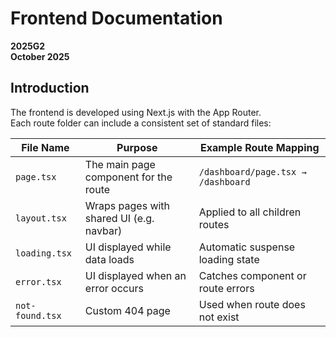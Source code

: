 # Frontend Documentation

**2025G2**  
**October 2025**

## Introduction

The frontend is developed using Next.js with the App Router.  
Each route folder can include a consistent set of standard files:

| File Name | Purpose | Example Route Mapping |
|-----------|---------|----------------------|
| `page.tsx` | The main page component for the route | `/dashboard/page.tsx → /dashboard` |
| `layout.tsx` | Wraps pages with shared UI (e.g. navbar) | Applied to all children routes |
| `loading.tsx` | UI displayed while data loads | Automatic suspense loading state |
| `error.tsx` | UI displayed when an error occurs | Catches component or route errors |
| `not-found.tsx` | Custom 404 page | Used when route does not exist |


